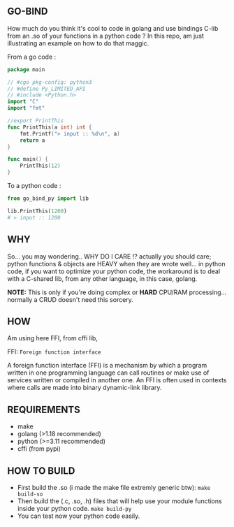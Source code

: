 ## GO-BIND

How much do you think it's cool to code in golang and use bindings C-lib from
an .so of your functions in a python code ?
In this repo, am just illustrating an example on how to do that maggic.

From a go code :
```go
package main

// #cgo pkg-config: python3
// #define Py_LIMITED_API
// #include <Python.h>
import "C"
import "fmt"

//export PrintThis
func PrintThis(a int) int {
	fmt.Printf("> input :: %d\n", a)
	return a
}

func main() {
	PrintThis(12)
}
```
To a python code :

```python
from go_bind_py import lib

lib.PrintThis(1200)
# > input :: 1200
```

## WHY

So... you may wondering.. WHY DO I CARE !?
actually you should care; python functions & objects are HEAVY when they are
wrote well... in python code, if you want to optimize your python code, the
workaround is to deal with a C-shared lib, from any other language, in this
case, golang.

**NOTE:** This is only if you're doing complex or __HARD__ CPU/RAM
processing... normally a CRUD doesn't need this sorcery.

## HOW

Am using here FFI, from cffi lib,

FFI: `Foreign function interface`

A foreign function interface (FFI) is a mechanism by which a program written in one programming
language can call routines or make use of services written or compiled in another one.
An FFI is often used in contexts where calls are made into binary dynamic-link library.

## REQUIREMENTS

- make
- golang (>1.18 recommended)
- python (>=3.11 recommended)
- cffi (from pypi)

## HOW TO BUILD

- First build the .so (i made the make file extremly generic btw): `make build-so`
- Then build the (.c, .so, .h) files that will help use your module functions
  inside your python code. `make build-py`
- You can test now your python code easily.

